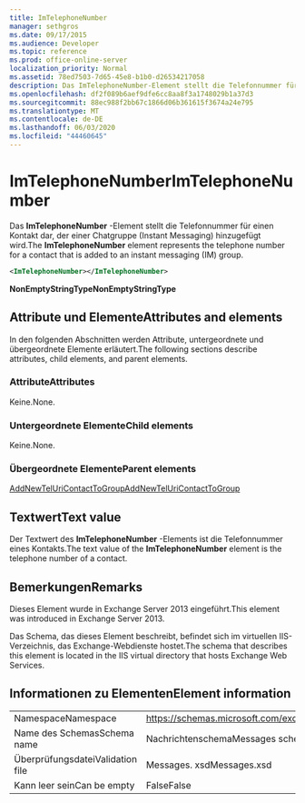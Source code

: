 ```yaml
---
title: ImTelephoneNumber
manager: sethgros
ms.date: 09/17/2015
ms.audience: Developer
ms.topic: reference
ms.prod: office-online-server
localization_priority: Normal
ms.assetid: 78ed7503-7d65-45e8-b1b0-d26534217058
description: Das ImTelephoneNumber-Element stellt die Telefonnummer für einen Kontakt dar, der einer Chatgruppe (Instant Messaging) hinzugefügt wird.
ms.openlocfilehash: df2f089b6aef9dfe6cc8aa8f3a1748029b1a37d3
ms.sourcegitcommit: 88ec988f2bb67c1866d06b361615f3674a24e795
ms.translationtype: MT
ms.contentlocale: de-DE
ms.lasthandoff: 06/03/2020
ms.locfileid: "44460645"
---
```

# <a name="imtelephonenumber"></a><span data-ttu-id="580b7-103">ImTelephoneNumber</span><span class="sxs-lookup"><span data-stu-id="580b7-103">ImTelephoneNumber</span></span>

<span data-ttu-id="580b7-104">Das **ImTelephoneNumber** -Element stellt die Telefonnummer für einen Kontakt dar, der einer Chatgruppe (Instant Messaging) hinzugefügt wird.</span><span class="sxs-lookup"><span data-stu-id="580b7-104">The **ImTelephoneNumber** element represents the telephone number for a contact that is added to an instant messaging (IM) group.</span></span> 
  
```XML
<ImTelephoneNumber></ImTelephoneNumber>
```

 <span data-ttu-id="580b7-105">**NonEmptyStringType**</span><span class="sxs-lookup"><span data-stu-id="580b7-105">**NonEmptyStringType**</span></span>
## <a name="attributes-and-elements"></a><span data-ttu-id="580b7-106">Attribute und Elemente</span><span class="sxs-lookup"><span data-stu-id="580b7-106">Attributes and elements</span></span>

<span data-ttu-id="580b7-107">In den folgenden Abschnitten werden Attribute, untergeordnete und übergeordnete Elemente erläutert.</span><span class="sxs-lookup"><span data-stu-id="580b7-107">The following sections describe attributes, child elements, and parent elements.</span></span>
  
### <a name="attributes"></a><span data-ttu-id="580b7-108">Attribute</span><span class="sxs-lookup"><span data-stu-id="580b7-108">Attributes</span></span>

<span data-ttu-id="580b7-109">Keine.</span><span class="sxs-lookup"><span data-stu-id="580b7-109">None.</span></span>
  
### <a name="child-elements"></a><span data-ttu-id="580b7-110">Untergeordnete Elemente</span><span class="sxs-lookup"><span data-stu-id="580b7-110">Child elements</span></span>

<span data-ttu-id="580b7-111">Keine.</span><span class="sxs-lookup"><span data-stu-id="580b7-111">None.</span></span>
  
### <a name="parent-elements"></a><span data-ttu-id="580b7-112">Übergeordnete Elemente</span><span class="sxs-lookup"><span data-stu-id="580b7-112">Parent elements</span></span>

[<span data-ttu-id="580b7-113">AddNewTelUriContactToGroup</span><span class="sxs-lookup"><span data-stu-id="580b7-113">AddNewTelUriContactToGroup</span></span>](addnewteluricontacttogroup.md)
  
## <a name="text-value"></a><span data-ttu-id="580b7-114">Textwert</span><span class="sxs-lookup"><span data-stu-id="580b7-114">Text value</span></span>

<span data-ttu-id="580b7-115">Der Textwert des **ImTelephoneNumber** -Elements ist die Telefonnummer eines Kontakts.</span><span class="sxs-lookup"><span data-stu-id="580b7-115">The text value of the **ImTelephoneNumber** element is the telephone number of a contact.</span></span> 
  
## <a name="remarks"></a><span data-ttu-id="580b7-116">Bemerkungen</span><span class="sxs-lookup"><span data-stu-id="580b7-116">Remarks</span></span>

<span data-ttu-id="580b7-117">Dieses Element wurde in Exchange Server 2013 eingeführt.</span><span class="sxs-lookup"><span data-stu-id="580b7-117">This element was introduced in Exchange Server 2013.</span></span>
  
<span data-ttu-id="580b7-118">Das Schema, das dieses Element beschreibt, befindet sich im virtuellen IIS-Verzeichnis, das Exchange-Webdienste hostet.</span><span class="sxs-lookup"><span data-stu-id="580b7-118">The schema that describes this element is located in the IIS virtual directory that hosts Exchange Web Services.</span></span>
  
## <a name="element-information"></a><span data-ttu-id="580b7-119">Informationen zu Elementen</span><span class="sxs-lookup"><span data-stu-id="580b7-119">Element information</span></span>

|||
|:-----|:-----|
|<span data-ttu-id="580b7-120">Namespace</span><span class="sxs-lookup"><span data-stu-id="580b7-120">Namespace</span></span>  <br/> |https://schemas.microsoft.com/exchange/services/2006/messages  <br/> |
|<span data-ttu-id="580b7-121">Name des Schemas</span><span class="sxs-lookup"><span data-stu-id="580b7-121">Schema name</span></span>  <br/> |<span data-ttu-id="580b7-122">Nachrichtenschema</span><span class="sxs-lookup"><span data-stu-id="580b7-122">Messages schema</span></span>  <br/> |
|<span data-ttu-id="580b7-123">Überprüfungsdatei</span><span class="sxs-lookup"><span data-stu-id="580b7-123">Validation file</span></span>  <br/> |<span data-ttu-id="580b7-124">Messages. xsd</span><span class="sxs-lookup"><span data-stu-id="580b7-124">Messages.xsd</span></span>  <br/> |
|<span data-ttu-id="580b7-125">Kann leer sein</span><span class="sxs-lookup"><span data-stu-id="580b7-125">Can be empty</span></span>  <br/> |<span data-ttu-id="580b7-126">False</span><span class="sxs-lookup"><span data-stu-id="580b7-126">False</span></span>  <br/> |
   

